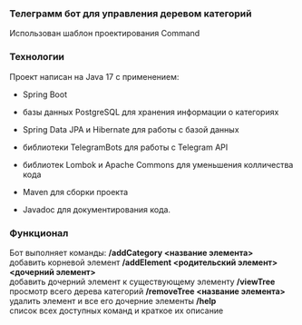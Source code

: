 ### Телеграмм бот для управления деревом категорий

Использован шаблон проектирования Command

### Технологии
Проект написан на Java 17 с применением:
* Spring Boot
* базы данных PostgreSQL для хранения информации о категориях
* Spring Data JPA и Hibernate для работы с базой данных

* библиотеки TelegramBots для работы с Telegram API
* библиотек Lombok и Apache Commons для уменьшения колличества кода
* Maven для сборки проекта
* Javadoc для документирования кода.

### Функционал
Бот выполняет команды:
**/addCategory <название элемента>** </br>добавить корневой элемент
**/addElement <родительский элемент> <дочерний элемент>** </br>добавить дочерний элемент к существующему элементу
**/viewTree** </br>просмотр всего дерева категорий
**/removeTree <название элемента>** </br>удалить элемент и все его дочерние элементы
**/help** </br>список всех доступных команд и краткое их описание